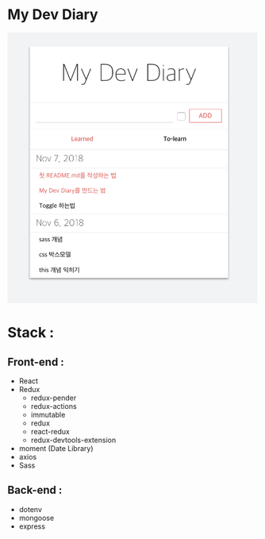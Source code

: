 # My Dev Diary

![sample.png](./sample.png)

Stack :
==========

Front-end :
---------
* React
* Redux
  * redux-pender
  * redux-actions
  * immutable
  * redux
  * react-redux
  * redux-devtools-extension
* moment (Date Library)
* axios
* Sass

Back-end :
---------
* dotenv
* mongoose
* express
